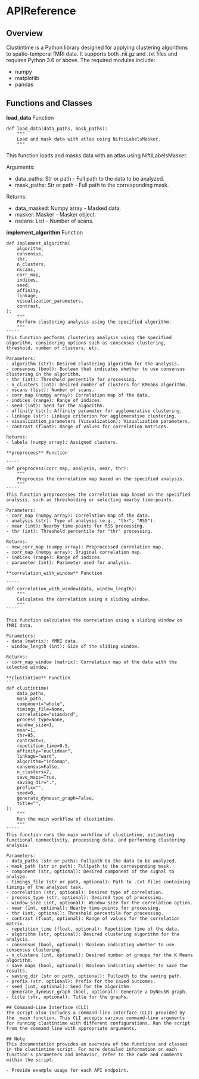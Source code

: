 # APIReference

## Overview

Clustintime is a Python library designed for applying clustering algorithms to spatio-temporal fMRI data. It supports both .nii.gz and .txt files and requires Python 3.6 or above. The required modules include:

- numpy
- matplotlib
- pandas

## Functions and Classes

**load_data** Function

`````
def load_data(data_paths, mask_paths):
    """
    Load and mask data with atlas using NiftiLabelsMasker.
    """
`````
This function loads and masks data with an atlas using NiftiLabelsMasker.

Arguments:
- data_paths: Str or path - Full path to the data to be analyzed.
- mask_paths: Str or path - Full path to the corresponding mask.

Returns:
- data_masked: Numpy array - Masked data.
- masker: Masker - Masker object.
- nscans: List - Number of scans.

**implement_algorithm** Function

``````
def implement_algorithm(
    algorithm,
    consensus,
    thr,
    n_clusters,
    nscans,
    corr_map,
    indices,
    seed,
    affinity,
    linkage,
    visualization_parameters,
    contrast,
):
    """
    Perform clustering analysis using the specified algorithm.
    """
`````
This function performs clustering analysis using the specified algorithm, considering options such as consensus clustering, threshold, number of clusters, etc.

Parameters:
- algorithm (str): Desired clustering algorithm for the analysis.
- consensus (bool): Boolean that indicates whether to use consensus clustering in the algorithm.
- thr (int): Threshold percentile for processing.
- n_clusters (int): Desired number of clusters for KMeans algorithm.
- nscans (list): Number of scans.
- corr_map (numpy array): Correlation map of the data.
- indices (range): Range of indices.
- seed (int): Seed for the algorithm.
- affinity (str): Affinity parameter for agglomerative clustering.
- linkage (str): Linkage criterion for agglomerative clustering.
- visualization_parameters (Visualization): Visualization parameters.
- contrast (float): Range of values for correlation matrices.

Returns:
- labels (numpy array): Assigned clusters.

**preprocess** Function

`````
def preprocess(corr_map, analysis, near, thr):
    """
    Preprocess the correlation map based on the specified analysis.
    """
`````
This function preprocesses the correlation map based on the specified analysis, such as thresholding or selecting nearby time-points.

Parameters:
- corr_map (numpy array): Correlation map of the data.
- analysis (str): Type of analysis (e.g., "thr", "RSS").
- near (int): Nearby time-points for RSS processing.
- thr (int): Threshold percentile for "thr" processing.

Returns:
- new_corr_map (numpy array): Preprocessed correlation map.
- corr_map (numpy array): Original correlation map.
- indices (range): Range of indices.
- parameter (int): Parameter used for analysis.

**correlation_with_window** Function

`````
def correlation_with_window(data, window_length):
    """
    Calculates the correlation using a sliding window.
    """
`````

This function calculates the correlation using a sliding window on fMRI data.

Parameters:
- data (matrix): fMRI data.
- window_length (int): Size of the sliding window.

Returns:
- corr_map_window (matrix): Correlation map of the data with the selected window.

**clustintime** Function
`````
def clustintime(
    data_paths,
    mask_path,
    component="whole",
    timings_file=None,
    correlation="standard",
    process_type=None,
    window_size=1,
    near=1,
    thr=95,
    contrast=1,
    repetition_time=0.5,
    affinity="euclidean",
    linkage="ward",
    algorithm="infomap",
    consensus=False,
    n_clusters=7,
    save_maps=True,
    saving_dir=".",
    prefix="",
    seed=0,
    generate_dyneusr_graph=False,
    title="",
):
    """
    Run the main workflow of clustintime.
    """
`````
This function runs the main workflow of clustintime, estimating functional connectivity, processing data, and performing clustering analysis.

Parameters:
- data_paths (str or path): Fullpath to the data to be analyzed.
- mask_path (str or path): Fullpath to the corresponding mask.
- component (str, optional): Desired component of the signal to analyze.
- timings_file (str or path, optional): Path to .txt files containing timings of the analyzed task.
- correlation (str, optional): Desired type of correlation.
- process_type (str, optional): Desired type of processing.
- window_size (int, optional): Window size for the correlation option.
- near (int, optional): Nearby time-points for processing.
- thr (int, optional): Threshold percentile for processing.
- contrast (float, optional): Range of values for the correlation matrix.
- repetition_time (float, optional): Repetition time of the data.
- algorithm (str, optional): Desired clustering algorithm for the analysis.
- consensus (bool, optional): Boolean indicating whether to use consensus clustering.
- n_clusters (int, optional): Desired number of groups for the K Means algorithm.
- save_maps (bool, optional): Boolean indicating whether to save the results.
- saving_dir (str or path, optional): Fullpath to the saving path.
- prefix (str, optional): Prefix for the saved outcomes.
- seed (int, optional): Seed for the algorithm.
- generate_dyneusr_graph (bool, optional): Generate a DyNeuSR graph.
- title (str, optional): Title for the graphs.

## Command-Line Interface (CLI)
The script also includes a command-line interface (CLI) provided by the _main function. This CLI accepts various command-line arguments for running clustintime with different configurations. Run the script from the command line with appropriate arguments.

## Note
This documentation provides an overview of the functions and classes in the clustintime script. For more detailed information on each function's parameters and behavior, refer to the code and comments within the script.

- Provide example usage for each API endpoint.